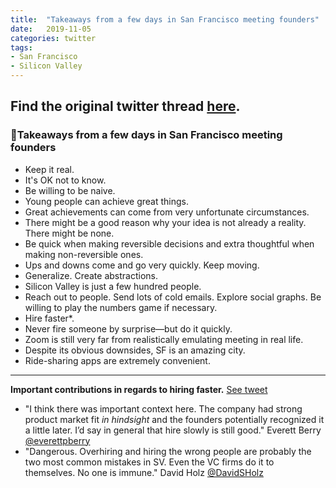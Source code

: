 ```yaml
---
title:  "Takeaways from a few days in San Francisco meeting founders"
date:   2019-11-05
categories: twitter
tags:
- San Francisco
- Silicon Valley
---
```


## Find the original twitter thread [here](https://twitter.com/lucasgleba/status/1191112044092829696).

### 🧵Takeaways from a few days in San Francisco meeting founders
- Keep it real.
- It's OK not to know.
- Be willing to be naive.
- Young people can achieve great things.
- Great achievements can come from very unfortunate circumstances.
- There might be a good reason why your idea is not already a reality. There might be none.
- Be quick when making reversible decisions and extra thoughtful when making non-reversible ones.
- Ups and downs come and go very quickly. Keep moving.
- Generalize. Create abstractions.
- Silicon Valley is just a few hundred people.
- Reach out to people. Send lots of cold emails. Explore social graphs. Be willing to play the numbers game if necessary.
- Hire faster*.
- Never fire someone by surprise—but do it quickly.
- Zoom is still very far from realistically emulating meeting in real life.
- Despite its obvious downsides, SF is an amazing city.
- Ride-sharing apps are extremely convenient.

---

**Important contributions in regards to hiring faster.** [See tweet](https://twitter.com/lucasgleba/status/1191112070135238658)
- "I think there was important context here. The company had strong product market fit _in hindsight_ and the founders potentially recognized it a little later. I’d say in general that hire slowly is still good." Everett Berry [@everettpberry](https://twitter.com/everettpberry/status/1191156143688568833)
- "Dangerous. Overhiring and hiring the wrong people are probably the two most common mistakes in SV. Even the VC firms do it to themselves. No one is immune." David Holz [@DavidSHolz](https://twitter.com/DavidSHolz/status/1191422851003215873)

